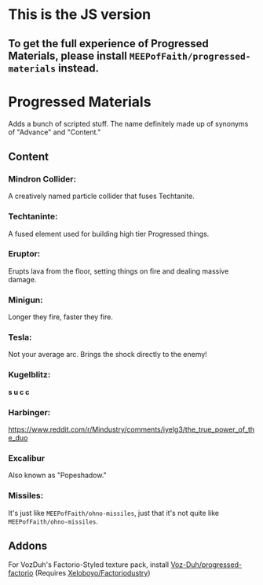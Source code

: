 # This is the JS version
## To get the full experience of Progressed Materials, please install `MEEPofFaith/progressed-materials` instead.

# Progressed Materials
Adds a bunch of scripted stuff. The name definitely made up of synonyms of "Advance" and "Content."

## Content
### Mindron Collider:
A creatively named particle collider that fuses Techtanite.
### Techtaninte:
A fused element used for building high tier Progressed things.
### Eruptor:
Erupts lava from the floor, setting things on fire and dealing massive damage.
### Minigun:
Longer they fire, faster they fire.
### Tesla:
Not your average arc. Brings the shock directly to the enemy!
### Kugelblitz:
**s u c c**
### Harbinger:
https://www.reddit.com/r/Mindustry/comments/iyelg3/the_true_power_of_the_duo
### Excalibur
Also known as "Popeshadow."
### Missiles:
It's just like `MEEPofFaith/ohno-missiles`, just that it's not quite like `MEEPofFaith/ohno-missiles`.

## Addons
For VozDuh's Factorio-Styled texture pack, install [Voz-Duh/progressed-factorio](https://github.com/Voz-Duh/progressed-factorio) (Requires [Xeloboyo/Factoriodustry](https://github.com/Xeloboyo/Factoriodustry))